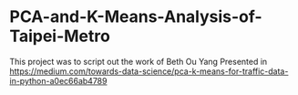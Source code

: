 # PCA-and-K-Means-Analysis-of-Taipei-Metro

This project was to script out the work of Beth Ou Yang Presented in https://medium.com/towards-data-science/pca-k-means-for-traffic-data-in-python-a0ec66ab4789
